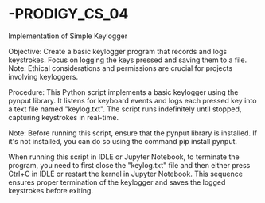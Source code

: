 # -PRODIGY_CS_04
Implementation of Simple Keylogger

Objective: Create a basic keylogger program that records and logs keystrokes. Focus on logging the keys pressed and saving them to a file. Note: Ethical considerations and permissions are crucial for projects involving keyloggers.

Procedure: This Python script implements a basic keylogger using the pynput library. It listens for keyboard events and logs each pressed key into a text file named "keylog.txt". The script runs indefinitely until stopped, capturing keystrokes in real-time.

Note: Before running this script, ensure that the pynput library is installed. If it's not installed, you can do so using the command pip install pynput.

When running this script in IDLE or Jupyter Notebook, to terminate the program, you need to first close the "keylog.txt" file and then either press Ctrl+C in IDLE or restart the kernel in Jupyter Notebook. This sequence ensures proper termination of the keylogger and saves the logged keystrokes before exiting.
